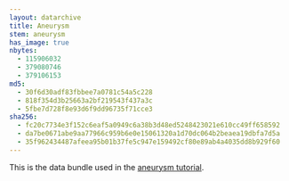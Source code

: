 ```yaml
---
layout: datarchive
title: Aneurysm
stem: aneurysm
has_image: true
nbytes:
  - 115906032
  - 379080746
  - 379106153
md5:
  - 30f6d30adf83fbbee7a0781c54a5c228
  - 818f354d3b25663a2bf219543f437a3c
  - 5fbe7d728f8e93d6f9dd96735f71cce3
sha256:
  - fc20c7734e3f152c6eaf5a0949c6a38b3d48ed5248423021e610cc49ff658592
  - da7be0671abe9aa77966c959b6e0e15061320a1d70dc064b2beaea19dbfa7d5a
  - 35f962434487afeea95b01b37fe5c947e159492cf80e89ab4a4035dd8b929f60
---
```

This is the data bundle used in the
[aneurysm tutorial](https://visit-sphinx-github-user-manual.readthedocs.io/en/develop/tutorials/Aneurysm.html).
